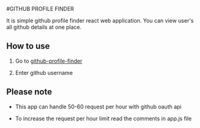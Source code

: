 #GITHUB PROFILE FINDER

It is simple github profile finder react web application. You can view user's all github details at one place.

How to use
----------

1. Go to [github-profile-finder](http://yashchavda96.github.io/github-profile-finder)

2. Enter github username


Please note
-----------------------------

- This app can handle 50-60 request per hour with github oauth api

- To increase the request per hour limit read the comments in app.js file